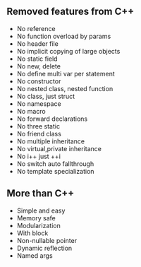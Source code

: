 

## Removed features from C++

- No reference
- No function overload by params
- No header file
- No implicit copying of large objects
- No static field
- No new, delete
- No define multi var per statement
- No constructor
- No nested class, nested function
- No class, just struct
- No namespace
- No macro
- No forward declarations
- No three static
- No friend class
- No multiple inheritance
- No virtual,private inheritance
- No i++ just ++i
- No switch auto fallthrough
- No template specialization


## More than C++

- Simple and easy
- Memory safe
- Modularization
- With block
- Non-nullable pointer
- Dynamic reflection
- Named args
